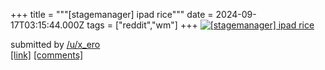 +++
title = """[stagemanager] ipad rice"""
date = 2024-09-17T03:15:44.000Z
tags = ["reddit","wm"]
+++
[![[stagemanager] ipad rice](https://b.thumbs.redditmedia.com/Mwyg9prfuN-aip5oGOE1k2soo60bPQIIwS7MGP7E6WI.jpg "[stagemanager] ipad rice")](https://www.reddit.com/r/unixporn/comments/1fiogp2/stagemanager_ipad_rice/)

submitted by [/u/x\_ero](https://www.reddit.com/user/x_ero)  
[\[link\]](https://www.reddit.com/gallery/1fiogp2) [\[comments\]](https://www.reddit.com/r/unixporn/comments/1fiogp2/stagemanager_ipad_rice/)
